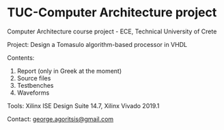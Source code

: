 # TUC-Computer Architecture project
Computer Architecture course project - ECE, Technical University of Crete

Project: Design a Tomasulo algorithm-based processor in VHDL

Contents: 
1. Report (only in Greek at the moment)
2. Source files
3. Testbenches
4. Waveforms

Tools: Xilinx ISE Design Suite 14.7, Xilinx Vivado 2019.1

Contact: george.agoritsis@gmail.com
